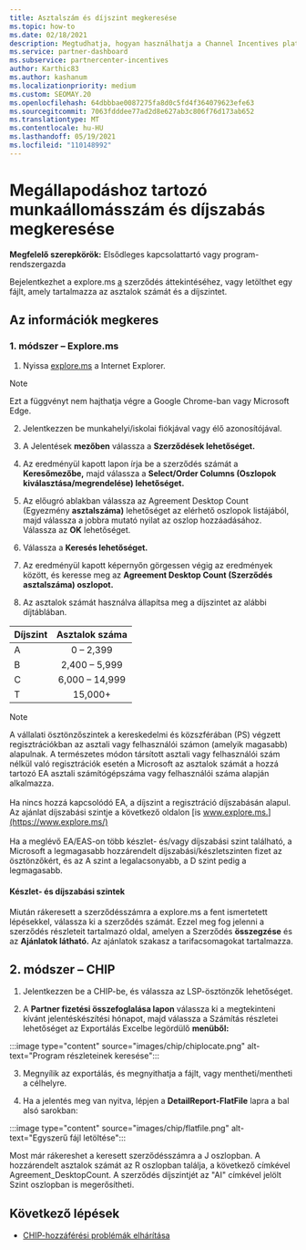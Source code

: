 ```yaml
---
title: Asztalszám és díjszint megkeresése
ms.topic: how-to
ms.date: 02/18/2021
description: Megtudhatja, hogyan használhatja a Channel Incentives platformot (CHIP) egy szerződés asztalszámára és díjszintjére vonatkozó információk megkeresése érdekében.
ms.service: partner-dashboard
ms.subservice: partnercenter-incentives
author: Karthic83
ms.author: kashanum
ms.localizationpriority: medium
ms.custom: SEOMAY.20
ms.openlocfilehash: 64dbbbae0087275fa8d0c5fd4f364079623efe63
ms.sourcegitcommit: 7063fdddee77ad2d8e627ab3c806f76d173ab652
ms.translationtype: MT
ms.contentlocale: hu-HU
ms.lasthandoff: 05/19/2021
ms.locfileid: "110148992"
---
```

# <a name="locate-the-desktop-count-and-fee-level-for-an-agreement"></a>Megállapodáshoz tartozó munkaállomásszám és díjszabás megkeresése

**Megfelelő szerepkörök:** Elsődleges kapcsolattartó vagy program-rendszergazda

Bejelentkezhet a explore.ms [a](https://www.explore.ms/) szerződés áttekintéséhez, vagy letölthet egy fájlt, amely tartalmazza az asztalok számát és a díjszintet.

## <a name="to-locate-the-information"></a>Az információk megkeres

### <a name="method-1--explorems"></a>1. módszer – Explore.ms

1. Nyissa [explore.ms](https://www.explore.ms/) a Internet Explorer. 

>[!Note]
>Ezt a függvényt nem hajthatja végre a Google Chrome-ban vagy Microsoft Edge.

2. Jelentkezzen be munkahelyi/iskolai fiókjával vagy élő azonosítójával.  

3. A Jelentések **mezőben** válassza a **Szerződések lehetőséget.**

4. Az eredményül kapott lapon írja be a szerződés számát a **Keresőmezőbe,** majd válassza a **Select/Order Columns (Oszlopok kiválasztása/megrendelése) lehetőséget.**

5. Az előugró ablakban válassza az Agreement Desktop Count (Egyezmény **asztalszáma)** lehetőséget az elérhető oszlopok listájából, majd válassza a jobbra mutató nyilat az oszlop hozzáadásához. Válassza az **OK** lehetőséget.

6. Válassza a **Keresés lehetőséget.**

7. Az eredményül kapott képernyőn görgessen végig az eredmények között, és keresse meg az **Agreement Desktop Count (Szerződés asztalszáma) oszlopot.** 

8. Az asztalok számát használva állapítsa meg a díjszintet az alábbi díjtáblában.  

| Díjszint | Asztalok száma |
| ------ | :-----------: |
|  A | 0 – 2,399    |
|  B | 2,400 – 5,999    |
|  C | 6,000 – 14,999    |
|  T | 15,000+   |

>[!NOTE]
>A vállalati ösztönzőszintek a kereskedelmi és közszférában (PS) végzett regisztrációkban az asztali vagy felhasználói számon (amelyik magasabb) alapulnak. A természetes módon társított asztali vagy felhasználói szám nélkül való regisztrációk esetén a Microsoft az asztalok számát a hozzá tartozó EA asztali számítógépszáma vagy felhasználói száma alapján alkalmazza. <br><br>Ha nincs hozzá kapcsolódó EA, a díjszint a regisztráció díjszabásán alapul. Az ajánlat díjszabási szintje a következő oldalon [is www.explore.ms.](https://www.explore.ms/) <br><br>Ha a meglévő EA/EAS-on több készlet- és/vagy díjszabási szint található, a Microsoft a legmagasabb hozzárendelt díjszabási/készletszinten fizet az ösztönzőkért, és az A szint a legalacsonyabb, a D szint pedig a legmagasabb.

#### <a name="pool-and-pricing-levels"></a>Készlet- és díjszabási szintek

Miután rákeresett a szerződésszámra a explore.ms a fent ismertetett lépésekkel, válassza ki a szerződés számát. Ezzel meg fog jelenni a szerződés részleteit tartalmazó oldal, amelyen a Szerződés **összegzése** és az **Ajánlatok látható.** Az ajánlatok szakasz a tarifacsomagokat tartalmazza.

## <a name="method-2---chip"></a>2. módszer – CHIP

1. Jelentkezzen be a CHIP-be, és válassza az LSP-ösztönzők lehetőséget.

2. A **Partner fizetési összefoglalása lapon** válassza ki a megtekinteni  kívánt jelentéskészítési hónapot, majd válassza a Számítás részletei lehetőséget az Exportálás Excelbe legördülő **menüből:**

:::image type="content" source="images/chip/chiplocate.png" alt-text="Program részleteinek keresése":::

3. Megnyílik az exportálás, és megnyithatja a fájlt, vagy mentheti/mentheti a célhelyre.

4. Ha a jelentés meg van nyitva, lépjen a **DetailReport-FlatFile** lapra a bal alsó sarokban:

:::image type="content" source="images/chip/flatfile.png" alt-text="Egyszerű fájl letöltése":::

Most már rákereshet a keresett szerződésszámra a J oszlopban. A hozzárendelt asztalok számát az R oszlopban találja, a következő címkével Agreement_DesktopCount. A szerződés díjszintjét az "AI" címkével jelölt Szint oszlopban is megerősítheti.

## <a name="next-steps"></a>Következő lépések

- [CHIP-hozzáférési problémák elhárítása](chip-access-trouble.md)
